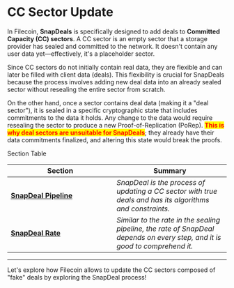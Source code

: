 # CC Sector Update

In Filecoin, **SnapDeals** is specifically designed to add deals to **Committed Capacity (CC) sectors**. A CC sector is an empty sector that a storage provider has sealed and committed to the network. It doesn't contain any user data yet—effectively, it's a placeholder sector.

Since CC sectors do not initially contain real data, they are flexible and can later be filled with client data (deals). This flexibility is crucial for SnapDeals because the process involves adding new deal data into an already sealed sector without resealing the entire sector from scratch.&#x20;

On the other hand, once a sector contains deal data (making it a "deal sector"), it is sealed in a specific cryptographic state that includes commitments to the data it holds. Any change to the data would require resealing the sector to produce a new Proof-of-Replication (PoRep). <mark style="color:red;">**This is why deal sectors are unsuitable for SnapDeals**</mark>; they already have their data commitments finalized, and altering this state would break the proofs.

Section Table

<table><thead><tr><th width="227">Section</th><th>Summary</th></tr></thead><tbody><tr><td><a href="snapdeal-pipeline/"><strong>SnapDeal Pipeline</strong></a></td><td><em>SnapDeal is the process of updating a CC sector with true deals and has its algorithms and constraints.</em></td></tr><tr><td><a href="snapdeal-rate.md"><strong>SnapDeal Rate</strong></a></td><td><em>Similar to the rate in the sealing pipeline, the rate of SnapDeal depends on every step, and it is good to comprehend it.</em></td></tr></tbody></table>

***

Let's explore how Filecoin allows to update the CC sectors composed of "fake" deals by exploring the SnapDeal process!
